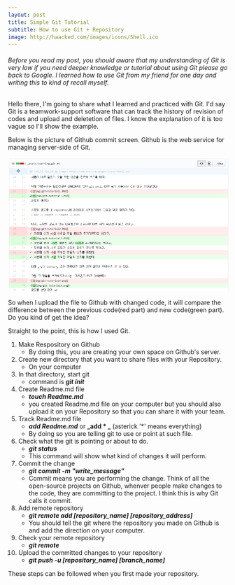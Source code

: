 ```yaml
---
layout: post
title: Simple Git Tutorial
subtitle: How to use Git + Repository
image: http://haacked.com/images/icons/Shell.ico
---
```


###### Before you read my post, you should aware that my understanding of Git is very low if you need deeper knowledge or tutorial about using Git please go back to Google. I learned how to use Git from my friend for one day and writing this to kind of recall myself.

Hello there, I'm going to share what I learned and practiced with Git.
I'd say Git is a teamwork-support software that can track the history of revision of codes and upload and deletetion of files.
I know the explanation of it is too vague so I'll show the example.

Below is the picture of Github commit screen. Github is the web service for managing server-side of Git.

![git_example](/img/git-example.PNG)

So when I upload the file to Github with changed code, it will compare the difference between the previous code(red part) and new code(green part). Do you kind of get the idea?

Straight to the point, this is how I used Git.
1. Make Respository on Github
   * By doing this, you are creating your own space on Github's server.
2. Create new directory that you want to share files with your Repository.
   * On your computer
3. In that directory, start git
   * command is **_git init_**
4. Create Readme.md file
   * **_touch Readme.md_**
   * you created Readme.md file on your computer but you should also upload it on your Repository so that you can share it with your team.
5. Track Readme.md file
   * **_add Readme.md_** or **_add * _** (asterick '*' means everything)
   * By doing so you are telling git to use or point at such file.
6. Check what the git is pointing or about to do.
   * **_git status_**
   * This command will show what kind of changes it will perform.
7. Commit the change
   * **_git commit -m "write_message"_**
   * Commit means you are performing the change. Think of all the open-source projects on Github, whenver people make changes to the code, they are committing to the project. I think this is why Git calls it commit.
8. Add remote repository
   * **_git remote add [repository_name] [repository_address]_**
   * You should tell the git where the repository you made on Github is and add the direction on your computer.
9. Check your remote repository
   * **_git remote_**
10. Upload the committed changes to your repository
    * **_git push -u [repository_name] [branch_name]_**

These steps can be followed when you first made your repository.
